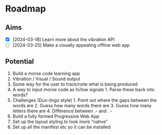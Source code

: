 # Roadmap

## Aims
- [x] [2024-03-18] Learn more about the vibration API
- [ ] [2024-03-25] Make a visually appealing offline web app
 
## Potential 
1. Build a morse code learning app
  1. Vibration / Visual / Sound output
  2. Some way for the user to track/note what is being produced
  3. A way to input morse code as hi/low signals
    1. Parse these back into words?
  4. Challenges (Duo-lingo style)
    1. Point out where the gaps between the words are
    2. Guess how many words there are 
    3. Guess how many letters there are
    4. Difference between .- and . -
2. Build a fully formed Progressive Web App
  1. Set up the layout styling to look more "native"
  2. Set up all the manifest etc so it can be installed
